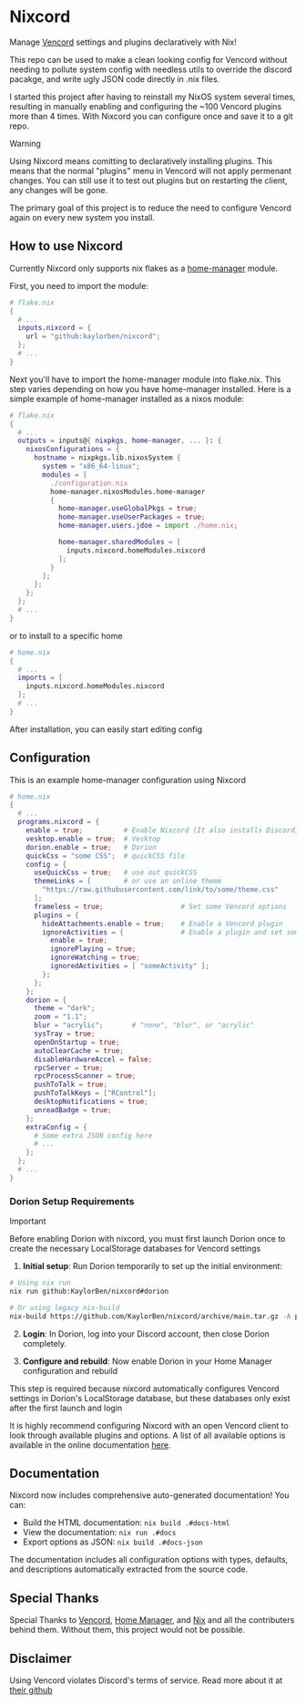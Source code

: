 # Nixcord

Manage [Vencord](https://github.com/Vendicated/Vencord) settings and plugins
declaratively with Nix!

This repo can be used to make a clean looking config for Vencord without needing
to pollute system config with needless utils to override the discord pacakge,
and write ugly JSON code directly in .nix files.

I started this project after having to reinstall my NixOS system several times,
resulting in manually enabling and configuring the ~100 Vencord plugins more
than 4 times. With Nixcord you can configure once and save it to a git repo.

>[!WARNING]
> Using Nixcord means comitting to declaratively installing plugins. This means
> that the normal "plugins" menu in Vencord will not apply permenant changes.
> You can still use it to test out plugins but on restarting the client, any
> changes will be gone.
>
> The primary goal of this project is to reduce the need to configure Vencord
> again on every new system you install.

## How to use Nixcord

Currently Nixcord only supports nix flakes as a
[home-manager](https://github.com/nix-community/home-manager) module.

First, you need to import the module:

```nix
# flake.nix
{
  # ...
  inputs.nixcord = {
    url = "github:kaylorben/nixcord";
  };
  # ...
}
```

Next you'll have to import the home-manager module into flake.nix. This step
varies depending on how you have home-manager installed. Here is a simple
example of home-manager installed as a nixos module:

```nix
# flake.nix
{
  # ...
  outputs = inputs@{ nixpkgs, home-manager, ... }: {
    nixosConfigurations = {
      hostname = nixpkgs.lib.nixosSystem {
        system = "x86_64-linux";
        modules = [
          ./configuration.nix
          home-manager.nixosModules.home-manager
          {
            home-manager.useGlobalPkgs = true;
            home-manager.useUserPackages = true;
            home-manager.users.jdoe = import ./home.nix;

            home-manager.sharedModules = [
              inputs.nixcord.homeModules.nixcord
            ];
          }
        ];
      };
    };
  };
  # ...
}
```

or to install to a specific home

```nix
# home.nix
{
  # ...
  imports = [
    inputs.nixcord.homeModules.nixcord
  ];
  # ...
}
```

After installation, you can easily start editing config

## Configuration

This is an example home-manager configuration using Nixcord

```nix
# home.nix
{
  # ...
  programs.nixcord = {
    enable = true;          # Enable Nixcord (It also installs Discord)
    vesktop.enable = true;  # Vesktop
    dorion.enable = true;   # Dorion
    quickCss = "some CSS";  # quickCSS file
    config = {
      useQuickCss = true;   # use out quickCSS
      themeLinks = [        # or use an online theme
        "https://raw.githubusercontent.com/link/to/some/theme.css"
      ];
      frameless = true;                   # Set some Vencord options
      plugins = {
        hideAttachments.enable = true;    # Enable a Vencord plugin
        ignoreActivities = {              # Enable a plugin and set some options
          enable = true;
          ignorePlaying = true;
          ignoreWatching = true;
          ignoredActivities = [ "someActivity" ];
        };
      };
    };
    dorion = {
      theme = "dark";
      zoom = "1.1";
      blur = "acrylic";       # "none", "blur", or "acrylic"
      sysTray = true;
      openOnStartup = true;
      autoClearCache = true;
      disableHardwareAccel = false;
      rpcServer = true;
      rpcProcessScanner = true;
      pushToTalk = true;
      pushToTalkKeys = ["RControl"];
      desktopNotifications = true;
      unreadBadge = true;
    };
    extraConfig = {
      # Some extra JSON config here
      # ...
    };
  };
  # ...
}
```

### Dorion Setup Requirements

> [!IMPORTANT]
> Before enabling Dorion with nixcord, you must first launch Dorion once to
> create the necessary LocalStorage databases for Vencord settings

1. **Initial setup**: Run Dorion temporarily to set up the initial environment:
```bash
# Using nix run
nix run github:KaylorBen/nixcord#dorion

# Or using legacy nix-build
nix-build https://github.com/KaylorBen/nixcord/archive/main.tar.gz -A packages.$(nix-instantiate --eval -E 'builtins.currentSystem' | tr -d '"').dorion
```

2. **Login**: In Dorion, log into your Discord account, then close Dorion
completely.

3. **Configure and rebuild**: Now enable Dorion in your Home Manager
configuration and rebuild

This step is required because nixcord automatically configures Vencord settings
in Dorion's LocalStorage database, but these databases only exist after the
first launch and login

It is highly recommend configuring Nixcord with an open Vencord client to
look through available plugins and options. A list of all available options is
available in the online documentation [here](https://kaylorben.github.io/nixcord/).

## Documentation

Nixcord now includes comprehensive auto-generated documentation! You can:
- Build the HTML documentation: `nix build .#docs-html`
- View the documentation: `nix run .#docs`
- Export options as JSON: `nix build .#docs-json`

The documentation includes all configuration options with types, defaults, and descriptions automatically extracted from the source code.

## Special Thanks

Special Thanks to [Vencord](https://github.com/Vendicated/Vencord),
[Home Manager](https://github.com/nix-community/home-manager), and
[Nix](https://nixos.org/) and all the contributers behind them. Without them,
this project would not be possible.

## Disclaimer

Using Vencord violates Discord's terms of service.
Read more about it at [their github](https://github.com/Vendicated/Vencord)
